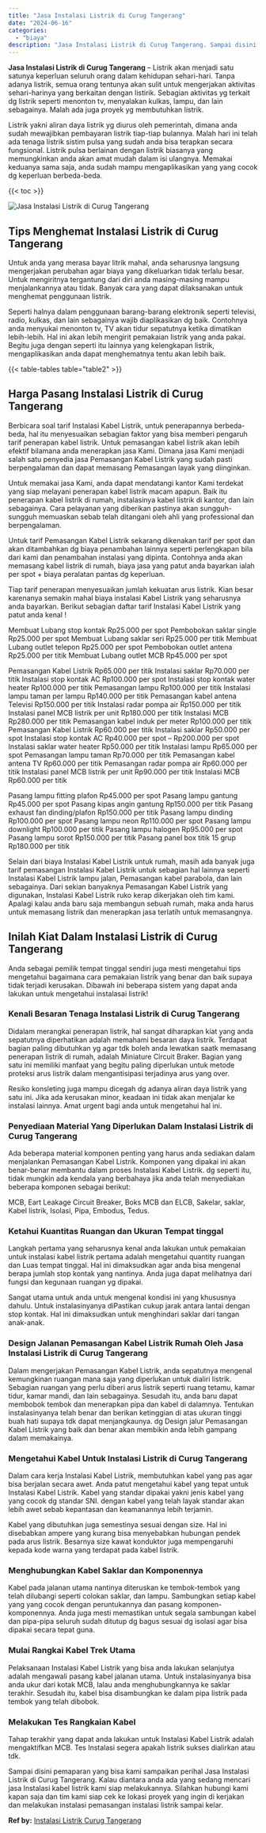 ```yaml
---
title: "Jasa Instalasi Listrik di Curug Tangerang"
date: "2024-06-16"
categories: 
  - "biaya"
description: "Jasa Instalasi Listrik di Curug Tangerang. Sampai disini pemaparan yang bisa kami sampaikan perihal Jasa Instalasi Listrik di Curug Tangerang. Kalau diantara..."
---
```


**Jasa Instalasi Listrik di Curug Tangerang** – Listrik akan menjadi satu satunya keperluan seluruh orang dalam kehidupan sehari-hari. Tanpa adanya listrik, semua orang tentunya akan sulit untuk mengerjakan aktivitas sehari-harinya yang berkaitan dengan listirik. Sebagian aktivitas yg terkait dg listrik seperti menonton tv, menyalakan kulkas, lampu, dan lain sebagainya. Malah ada juga proyek yg membutuhkan listrik.

Listrik yakni aliran daya listrik yg diurus oleh pemerintah, dimana anda sudah mewajibkan pembayaran listrik tiap-tiap bulannya. Malah hari ini telah ada tenaga listrik sistim pulsa yang sudah anda bisa terapkan secara fungsional. Listrik pulsa berlainan dengan listrik biasanya yang memungkinkan anda akan amat mudah dalam isi ulangnya. Memakai keduanya sama saja, anda sudah mampu mengaplikasikan yang yang cocok dg keperluan berbeda-beda.

{{< toc >}}

![Jasa Instalasi Listrik di Curug Tangerang](/images/instalasi-listrik-murah38.png)

## Tips Menghemat Instalasi Listrik di Curug Tangerang

Untuk anda yang merasa bayar litrik mahal, anda seharusnya langsung mengerjakan perubahan agar biaya yang dikeluarkan tidak terlalu besar. Untuk mengiritnya tergantung dari diri anda masing-masing mampu menjalankannya atau tidak. Banyak cara yang dapat dilaksanakan untuk menghemat penggunaan listrik.

Seperti halnya dalam penggunaan barang-barang elektronik seperti televisi, radio, kulkas, dan lain sebagainya wajib diaplikasikan dg baik. Contohnya anda menyukai menonton tv, TV akan tidur sepatutnya ketika dimatikan lebih-lebih. Hal ini akan lebih mengirit pemakaian listrik yang anda pakai. Begitu juga dengan seperti itu lainnya yang kelengkapan listrik, mengaplikasikan anda dapat menghematnya tentu akan lebih baik.

{{< table-tables table="table2" >}}

## Harga Pasang Instalasi Listrik di Curug Tangerang

Berbicara soal tarif Instalasi Kabel Listrik, untuk penerapannya berbeda-beda, hal itu menyesuaikan sebagian faktor yang bisa memberi pengaruh tarif penerapan kabel listrik. Untuk pemasangan kabel listrik akan lebih efektif bilamana anda menerapkan jasa Kami. Dimana jasa Kami menjadi salah satu penyedia jasa Pemasangan Kabel Listrik yang sudah pasti berpengalaman dan dapat memasang Pemasangan layak yang diinginkan.

Untuk memakai jasa Kami, anda dapat mendatangi kantor Kami terdekat yang siap melayani penerapan kabel listrik macam apapun. Baik itu penerapan kabel listrik di rumah, instalasinya kabel listrik di kantor, dan lain sebagainya. Cara pelayanan yang diberikan pastinya akan sungguh-sungguh memuaskan sebab telah ditangani oleh ahli yang professional dan berpengalaman.

Untuk tarif Pemasangan Kabel Listrik sekarang dikenakan tarif per spot dan akan ditambahkan dg biaya penambahan lainnya seperti perlengkapan bila dari kami dan penambahan instalasi yang dipinta. Contohnya anda akan memasang kabel listrik di rumah, biaya jasa yang patut anda bayarkan ialah per spot + biaya peralatan pantas dg keperluan.

Tiap tarif penerapan menyesuaikan jumlah kekuatan arus listrik. Kian besar karenanya semakin mahal biaya instalasi Kabel Listrik yang seharusnya anda bayarkan. Berikut sebagian daftar tarif Instalasi Kabel Listrik yang patut anda kenal !

Membuat Lubang stop kontak Rp25.000 per spot Pembobokan saklar single Rp25.000 per spot Membuat Lubang saklar seri Rp25.000 per titik Membuat Lubang outlet telepon Rp25.000 per spot Pembobokan outlet antena Rp25.000 per titik Membuat Lubang outlet MCB Rp45.000 per spot

Pemasangan Kabel Listrik Rp65.000 per titik Instalasi saklar Rp70.000 per titik Instalasi stop kontak AC Rp100.000 per spot Instalasi stop kontak water heater Rp100.000 per titik Pemasangan lampu Rp100.000 per titik Instalasi lampu taman per lampu Rp140.000 per titik Pemasangan kabel antena Televisi Rp150.000 per titik Instalasi radar pompa air Rp150.000 per titik Instalasi panel MCB listrik per unit Rp180.000 per titik Instalasi MCB Rp280.000 per titik Pemasangan kabel induk per meter Rp100.000 per titik Pemasangan Kabel Listrik Rp60.000 per titik Instalasi saklar Rp50.000 per spot Instalasi stop kontak AC Rp40.000 per spot – Rp200.000 per spot Instalasi saklar water heater Rp50.000 per titik Instalasi lampu Rp65.000 per spot Pemasangan lampu taman Rp70.000 per titik Pemasangan kabel antena TV Rp60.000 per titik Pemasangan radar pompa air Rp60.000 per titik Instalasi panel MCB listrik per unit Rp90.000 per titik Instalasi MCB Rp60.000 per titik

Pasang lampu fitting plafon Rp45.000 per spot Pasang lampu gantung Rp45.000 per spot Pasang kipas angin gantung Rp150.000 per titik Pasang exhaust fan dinding/plafon Rp150.000 per titik Pasang lampu dinding Rp100.000 per spot Pasang lampu neon Rp110.000 per spot Pasang lampu downlight Rp100.000 per titik Pasang lampu halogen Rp95.000 per spot Pasang lampu sorot Rp150.000 per titik Pasang panel box titik 15 grup Rp180.000 per titik

Selain dari biaya Instalasi Kabel Listrik untuk rumah, masih ada banyak juga tarif pemasangan Instalasi Kabel Listrik untuk sebagian hal lainnya seperti Instalasi Kabel Listrik lampu jalan, Pemasangan kabel parabola, dan lain sebagainya. Dari sekian banyaknya Pemasangan Kabel Listrik yang digunakan, Instalasi Kabel Listrik ruko kerap dikerjakan oleh tim kami. Apalagi kalau anda baru saja membangun sebuah rumah, maka anda harus untuk memasang listrik dan menerapkan jasa terlatih untuk memasangnya.

## Inilah Kiat Dalam Instalasi Listrik di Curug Tangerang


Anda sebagai pemilik tempat tinggal sendiri juga mesti mengetahui tips mengetahui bagaimana cara pemakaian listrik yang benar dan baik supaya tidak terjadi kerusakan. Dibawah ini beberapa sistem yang dapat anda lakukan untuk mengetahui instalasai listrik!

### Kenali Besaran Tenaga Instalasi Listrik di Curug Tangerang

Didalam merangkai penerapan listrik, hal sangat diharapkan kiat yang anda sepatutnya diperhatikan adalah memahami besaran daya listrik. Terdapat bagian paling dibutuhkan yg agar tdk boleh anda lewatkan saatk memasang penerapan listrik di rumah, adalah Miniature Circuit Braker. Bagian yang satu ini memiliki manfaat yang begitu paling diperlukan untuk metode proteksi arus listrik dalam mengantisipasi terjadinya arus yang over.

Resiko konsleting juga mampu dicegah dg adanya aliran daya listrik yang satu ini. Jika ada kerusakan minor, keadaan ini tidak akan menjalar ke instalasi lainnya. Amat urgent bagi anda untuk mengetahui hal ini.

### Penyediaan Material Yang Diperlukan Dalam Instalasi Listrik di Curug Tangerang

Ada beberapa material komponen penting yang harus anda sediakan dalam menjalankan Pemasangan Kabel Listrik. Komponen yang dipakai ini akan benar-benar membantu dalam proses Instalasi Kabel Listrik. dg seperti itu, tidak mungkin ada kendala yang berbahaya jika anda telah menyediakan beberapa komponen sebagai berikut:

MCB, Eart Leakage Circuit Breaker, Boks MCB dan ELCB, Sakelar, saklar, Kabel listrik, Isolasi, Pipa, Embodus, Tedus.

### Ketahui Kuantitas Ruangan dan Ukuran Tempat tinggal

Langkah pertama yang seharusnya kenal anda lakukan untuk pemakaian untuk instalasi kabel listrik pertama adalah mengetahui quantity ruangan dan Luas tempat tinggal. Hal ini dimaksudkan agar anda bisa mengenal berapa jumlah stop kontak yang nantinya. Anda juga dapat melihatnya dari fungsi dan kegunaan ruangan yg dipakai.

Sangat utama untuk anda untuk mengenal kondisi ini yang khususnya dahulu. Untuk instalasinyanya diPastikan cukup jarak antara lantai dengan stop kontak. Hal ini dimaksudkan untuk menghindari saklar dari tangan anak-anak.

### Design Jalanan Pemasangan Kabel Listrik Rumah Oleh Jasa Instalasi Listrik di Curug Tangerang

Dalam mengerjakan Pemasangan Kabel Listrik, anda sepatutnya mengenal kemungkinan ruangan mana saja yang diperlukan untuk dialiri listrik. Sebagian ruangan yang perlu diberi arus listrik seperti ruang tetamu, kamar tidur, kamar mandi, dan lain sebagainya. Sesudah itu, anda baru dapat membobok tembok dan menerapkan pipa dan kabel di dalamnya. Tentukan instalasinyanya telah benar dan berikan ketinggian di atas ukuran tinggi buah hati supaya tdk dapat menjangkaunya. dg Design jalur Pemasangan Kabel Listrik yang baik dan benar akan membikin anda lebih gampang dalam memakainya.

### Mengetahui Kabel Untuk Instalasi Listrik di Curug Tangerang

Dalam cara kerja Instalasi Kabel Listrik, membutuhkan kabel yang pas agar bisa berjalan secara awet. Anda patut mengetahui kabel yang tepat untuk Instalasi Kabel Listrik. Kabel yang standar dipakai yakni jenis kabel yang yang cocok dg standar SNI. dengan kabel yang telah layak standar akan lebih awet sebab kepantasan dan keamanannya lebih terjamin.

Kabel yang dibutuhkan juga semestinya sesuai dengan size. Hal ini disebabkan ampere yang kurang bisa menyebabkan hubungan pendek pada arus listrik. Besarnya size kawat konduktor juga mempengaruhi kepada kode warna yang terdapat pada kabel listrik.

### Menghubungkan Kabel Saklar dan Komponennya

Kabel pada jalanan utama nantinya diteruskan ke tembok-tembok yang telah dilubangi seperti colokan saklar, dan lampu. Sambungkan setiap kabel yang yang cocok dengan peruntukannya dan pasang komponen-komponennya. Anda juga mesti memastikan untuk segala sambungan kabel dan pipa-pipa seluruh sudah ditutup dg bagus sesuai dg isolasi agar bisa dipakai secara tepat guna.

### Mulai Rangkai Kabel Trek Utama

Pelaksanaan Instalasi Kabel Listrik yang bisa anda lakukan selanjutya adalah mengawali pasang kabel jalanan utama. Untuk instalasinyanya bisa anda ukur dari kotak MCB, lalau anda menghubungkannya ke saklar terakhir. Sesudah itu, kabel bisa disambungkan ke dalam pipa listrik pada tembok yang telah dibobok.

### Melakukan Tes Rangkaian Kabel

Tahap terakhir yang dapat anda lakukan untuk Instalasi Kabel Listrik adalah mengaktifkan MCB. Tes Instalasi segera apakah listrik sukses dialirkan atau tdk.

Sampai disini pemaparan yang bisa kami sampaikan perihal Jasa Instalasi Listrik di Curug Tangerang. Kalau diantara anda ada yang sedang mencari jasa Instalasi kabel listrik kami siap melakukannya. Silahkan hubungi kami kapan saja dan tim kami siap cek ke lokasi proyek yang ingin di kerjakan dan melakukan instalasi pemasangan instalasi listrik sampai kelar.

**Ref by:** [Instalasi Listrik Curug Tangerang](https://id.wikipedia.org/wiki/Instalasi)

